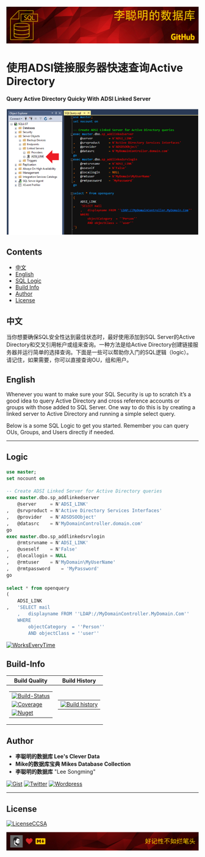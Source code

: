![CLEVER DATA GIT REPO](https://raw.githubusercontent.com/LiCongMingDeShujuku/git-resources/master/0-clever-data-github.png "李聪明的数据库")

# 使用ADSI链接服务器快速查询Active Directory
#### Query Active Directory Quicky With ADSI Linked Server

![#](images/Query-Active-Directory-Quicky-With-ADSI-Linked-Server-01.png?raw=true "#")

## Contents

- [中文](#中文)
- [English](#English)
- [SQL Logic](#Logic)
- [Build Info](#Build-Info)
- [Author](#Author)
- [License](#License) 


## 中文
当你想要确保SQL安全性达到最佳状态时，最好使用添加到SQL Server的Active Directory和交叉引用帐户或组来查询。一种方法是给Active Directory创建链接服务器并运行简单的选择查询。下面是一些可以帮助你入门的SQL逻辑（logic）。 请记住，如果需要，你可以直接查询OU，组和用户。


## English
Whenever you want to make sure your SQL Security is up to scratch it’s a good idea to query Active Directory and cross reference accounts or groups with those added to SQL Server. One way to do this is by creating a linked server to Active Directory and running a simple select query.

Below is a some SQL Logic to get you started. Remember you can query OUs, Groups, and Users directly if needed.

---
## Logic
```SQL
use master;
set nocount on
 
-- Create ADSI Linked Server for Active Directory queries
exec master.dbo.sp_addlinkedserver 
    @server     = N'ADSI_LINK'
,   @srvproduct = N'Active Directory Services Interfaces'
,   @provider   = N'ADSDSOObject'
,   @datasrc    = N'MyDomainController.domain.com'
go
exec master.dbo.sp_addlinkedsrvlogin 
    @rmtsrvname = N'ADSI_LINK'
,   @useself    = N'False'
,   @locallogin = NULL
,   @rmtuser    = N'MyDomain\MyUserName'
,   @rmtpassword    = 'MyPassword'
go
 
select * from openquery
(
    ADSI_LINK
,   'SELECT mail
    ,   displayname FROM ''LDAP://MyDomainController.MyDomain.Com''
    WHERE 
        objectCategory  = ''Person'' 
        AND objectClass = ''user''

```

[![WorksEveryTime](https://forthebadge.com/images/badges/60-percent-of-the-time-works-every-time.svg)](https://shitday.de/)

## Build-Info

| Build Quality | Build History |
|--|--|
|<table><tr><td>[![Build-Status](https://ci.appveyor.com/api/projects/status/pjxh5g91jpbh7t84?svg?style=flat-square)](#)</td></tr><tr><td>[![Coverage](https://coveralls.io/repos/github/tygerbytes/ResourceFitness/badge.svg?style=flat-square)](#)</td></tr><tr><td>[![Nuget](https://img.shields.io/nuget/v/TW.Resfit.Core.svg?style=flat-square)](#)</td></tr></table>|<table><tr><td>[![Build history](https://buildstats.info/appveyor/chart/tygerbytes/resourcefitness)](#)</td></tr></table>|

## Author

- **李聪明的数据库 Lee's Clever Data**
- **Mike的数据库宝典 Mikes Database Collection**
- **李聪明的数据库** "Lee Songming"

[![Gist](https://img.shields.io/badge/Gist-李聪明的数据库-<COLOR>.svg)](https://gist.github.com/congmingshuju)
[![Twitter](https://img.shields.io/badge/Twitter-mike的数据库宝典-<COLOR>.svg)](https://twitter.com/mikesdatawork?lang=en)
[![Wordpress](https://img.shields.io/badge/Wordpress-mike的数据库宝典-<COLOR>.svg)](https://mikesdatawork.wordpress.com/)

---
## License
[![LicenseCCSA](https://img.shields.io/badge/License-CreativeCommonsSA-<COLOR>.svg)](https://creativecommons.org/share-your-work/licensing-types-examples/)

![Lee Songming](https://raw.githubusercontent.com/LiCongMingDeShujuku/git-resources/master/1-clever-data-github.png "李聪明的数据库")

